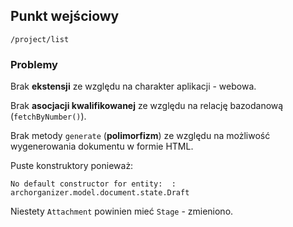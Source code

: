 ## Punkt wejściowy
```
/project/list
```

### Problemy
Brak **ekstensji** ze względu na charakter aplikacji - webowa.

Brak **asocjacji kwalifikowanej** ze względu na relację bazodanową (`fetchByNumber()`).

Brak metody `generate` (**polimorfizm**) ze względu na możliwość wygenerowania dokumentu w formie HTML.

Puste konstruktory ponieważ: 
```
No default constructor for entity:  : archorganizer.model.document.state.Draft
``` 

Niestety `Attachment` powinien mieć `Stage` - zmieniono.